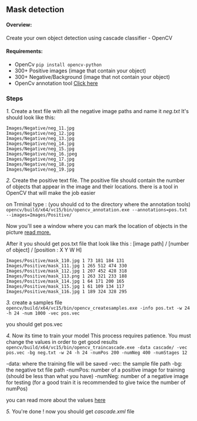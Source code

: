 ## Mask detection

#### Overview:

Create your own object detection using cascade classifier - OpenCV

#### Requirements:
- OpenCv ``` pip install opencv-python ```
- 300+ Positive images (image that contain your object)
- 300+ Negative/Background (image that not contain your object)
- OpenCv annotation tool [Click here][1]

[1]: https://sourceforge.net/projects/opencvlibrary/files/3.4.12/


### Steps

*1.* Create a text file with all the negative image paths and name it _neg.txt_
It's should look like this:
```
Images/Negative/neg_11.jpg
Images/Negative/neg_12.jpg
Images/Negative/neg_13.jpg
Images/Negative/neg_14.jpg
Images/Negative/neg_15.jpg
Images/Negative/neg_16.jpeg
Images/Negative/neg_17.jpg
Images/Negative/neg_18.jpg
Images/Negative/neg_19.jpg
```

*2.* Create the positive text file.
The positive file should contain the number of objects that appear in the image and their locations.
there is a tool in OpenCV that will make the job easier

on Trminal type : (you should cd to the directory where the annotation tools)
``` opencv/build/x64/vc15/bin/opencv_annotation.exe --annotations=pos.txt --images=Images/Positive/    ```

Now you'll see a window where you can mark the location of objects in the picture [read more.][3]

[3]:http://www.willberger.org/using-opencv_annotation-program-annotate-positive-images/

After it you should get pos.txt file that look like this :
[image path] / [number of object] / [position : X Y W H] 
```
Images/Positive/mask_110.jpg 1 73 181 184 131
Images/Positive/mask_111.jpg 1 265 512 474 330
Images/Positive/mask_112.jpg 1 207 452 428 318
Images/Positive/mask_113.png 1 263 321 233 188
Images/Positive/mask_114.jpg 1 64 171 200 165
Images/Positive/mask_115.jpg 1 61 109 134 117
Images/Positive/mask_116.jpg 1 189 324 328 295
```

*3.* create a samples file 
```opencv/build/x64/vc15/bin/opencv_createsamples.exe -info pos.txt -w 24 -h 24 -num 1000 -vec pos.vec ```

you should get pos.vec 

*4.* Now its time to train your model 
This process requires patience. You must change the values in order to get good results
``` opencv/build/x64/vc15/bin/opencv_traincascade.exe -data cascade/ -vec pos.vec -bg neg.txt -w 24 -h 24 -numPos 200 -numNeg 400 -numStages 12 ```

-data: where the training file will be saved 
-vec: the sample file path
-bg: the negative txt file path 
-numPos: number of a positive image for training (should be less than what you have)
-numNeg: number of a negative image for testing (for a good train it is recommended to give twice the number of numPos)

you can read more about the values [here][2]

[2]:https://docs.opencv.org/3.4/dc/d88/tutorial_traincascade.html

*5.* You're done ! now you should get _cascade.xml_ file